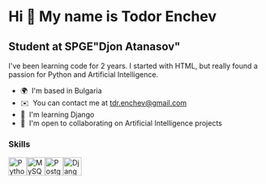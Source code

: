 Hi 👋 My name is Todor Enchev
=============================
Student at SPGE"Djon Atanasov"
------------------------------
I've been learning code for 2 years. I started with HTML, but really found a passion for Python and Artificial Intelligence.
* 🌍  I'm based in Bulgaria
* ✉️  You can contact me at [tdr.enchev@gmail.com](mailto:tdr.enchev@gmail.com)
* 🧠  I'm learning Django
* 🤝  I'm open to collaborating on Artificial Intelligence projects

### Skills


<p align="left">
<a href="https://www.python.org/" target="_blank" rel="noreferrer"><img src="https://raw.githubusercontent.com/danielcranney/readme-generator/main/public/icons/skills/python-colored.svg" width="36" height="36" alt="Python" /></a><a href="https://www.mysql.com/" target="_blank" rel="noreferrer"><img src="https://raw.githubusercontent.com/danielcranney/readme-generator/main/public/icons/skills/mysql-colored.svg" width="36" height="36" alt="MySQL" /></a><a href="https://www.postgresql.org/" target="_blank" rel="noreferrer"><img src="https://raw.githubusercontent.com/danielcranney/readme-generator/main/public/icons/skills/postgresql-colored.svg" width="36" height="36" alt="PostgreSQL" /></a><a href="https://www.djangoproject.com/" target="_blank" rel="noreferrer"><img src="https://raw.githubusercontent.com/danielcranney/readme-generator/main/public/icons/skills/django-colored.svg" width="36" height="36" alt="Django" /></a></p>
